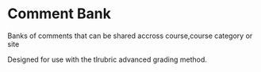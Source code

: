 # Comment Bank #

Banks of comments that can be shared accross course,course category or site

Designed for use with the tlrubric advanced grading method.
